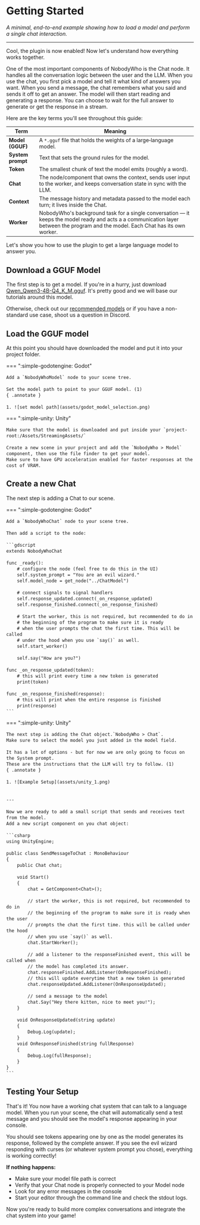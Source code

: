 # Getting Started
_A minimal, end-to-end example showing how to load a model and perform a single chat interaction._ 

---

Cool, the plugin is now enabled! Now let's understand how everything works together.

One of the most important components of NobodyWho is the Chat node. It handles all the conversation logic between the user and the LLM.
When you use the chat, you first pick a model and tell it what kind of answers you want.
When you send a message, the chat remembers what you said and sends it off to get an answer. 
The model will then start reading and generating a response.
You can choose to wait for the full answer to generate or get the response in a stream.

Here are the key terms you'll see throughout this guide:

| Term | Meaning |
| ---- | ------- |
| **Model (GGUF)** | A `*.gguf` file that holds the weights of a large‑language model. |
| **System prompt** | Text that sets the ground rules for the model. |
| **Token** | The smallest chunk of text the model emits (roughly a word). |
| **Chat** | The node/component that owns the context, sends user input to the worker, and keeps conversation state in sync with the LLM. |
| **Context** | The message history and metadata passed to the model each turn; it lives inside the Chat. |
| **Worker** | NobodyWho's background task for a single conversation — it keeps the model ready and acts a a communication layer between the program and the model. Each Chat has its own worker. |

Let's show you how to use the plugin to get a large language model to answer you.

## Download a GGUF Model

The first step is to get a model.
If you're in a hurry, just download [Qwen_Qwen3-4B-Q4_K_M.gguf](https://huggingface.co/bartowski/Qwen_Qwen3-4B-GGUF/resolve/main/Qwen_Qwen3-4B-Q4_K_M.gguf). 
It's pretty good and we will base our tutorials around this model. 

Otherwise, check out our [recommended models](model-selection.md) or if you have a non-standard use case, shoot us a question in Discord.

## Load the GGUF model

At this point you should have downloaded the model and put it into your project folder.

=== ":simple-godotengine: Godot"

    Add a `NobodyWhoModel` node to your scene tree.

    Set the model path to point to your GGUF model. (1)
    { .annotate }

    1. ![set model path](assets/godot_model_selection.png)

=== ":simple-unity: Unity"

    Make sure that the model is downloaded and put inside your `project-root:/Assets/StreamingAssets/`

    Create a new scene in your project and add the `NobodyWho > Model` component, then use the file finder to get your model.
    Make sure to have GPU acceleration enabled for faster responses at the cost of VRAM.

## Create a new Chat

The next step is adding a Chat to our scene. 

=== ":simple-godotengine: Godot"

    Add a `NobodyWhoChat` node to your scene tree.

    Then add a script to the node:

    ```gdscript
    extends NobodyWhoChat

    func _ready():
        # configure the node (feel free to do this in the UI)
        self.system_prompt = "You are an evil wizard."
        self.model_node = get_node("../ChatModel")

        # connect signals to signal handlers
        self.response_updated.connect(_on_response_updated)
        self.response_finished.connect(_on_response_finished)

        # Start the worker, this is not required, but recommended to do in
        # the beginning of the program to make sure it is ready
        # when the user prompts the chat the first time. This will be called
        # under the hood when you use `say()` as well.
        self.start_worker()

        self.say("How are you?")

    func _on_response_updated(token):
        # this will print every time a new token is generated
        print(token)

    func _on_response_finished(response):
        # this will print when the entire response is finished
        print(response)
    ```

=== ":simple-unity: Unity"

    The next step is adding the Chat object.`NobodyWho > Chat`.
    Make sure to select the model you just added in the model field.

    It has a lot of options - but for now we are only going to focus on the System prompt.
    These are the instructions that the LLM will try to follow. (1)
    { .annotate }

    1. ![Example Setup](assets/unity_1.png)


    ---

    Now we are ready to add a small script that sends and receives text from the model.
    Add a new script component on you chat object:

    ```csharp
    using UnityEngine;

    public class SendMessageToChat : MonoBehaviour
    {
        public Chat chat;

        void Start()
        {
            chat = GetComponent<Chat>();

            // start the worker, this is not required, but recommended to do in
            // the beginning of the program to make sure it is ready when the user
            // prompts the chat the first time. this will be called under the hood
            // when you use `say()` as well.
            chat.StartWorker();

            // add a listener to the responseFinished event, this will be called when
            // the model has completed its answer.
            chat.responseFinished.AddListener(OnResponseFinished);
            // this will update everytime that a new token is generated
            chat.responseUpdated.AddListener(OnResponseUpdated);

            // send a message to the model
            chat.Say("Hey there kitten, nice to meet you!");
        }

        void OnResponseUpdated(string update)
        {
            Debug.Log(update);
        }
        void OnResponseFinished(string fullResponse)
        {
            Debug.Log(fullResponse);
        }
    }
    ```



## Testing Your Setup

That's it! You now have a working chat system that can talk to a language model. When you run your scene, the chat will automatically send a test message and you should see the model's response appearing in your console.

You should see tokens appearing one by one as the model generates its response, followed by the complete answer. If you see the evil wizard responding with curses (or whatever system prompt you chose), everything is working correctly!

**If nothing happens:**

- Make sure your model file path is correct
- Verify that your Chat node is properly connected to your Model node
- Look for any error messages in the console
- Start your editor through the command line and check the stdout logs.

Now you're ready to build more complex conversations and integrate the chat system into your game!
